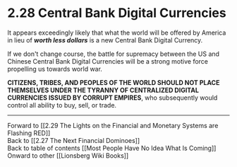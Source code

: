 # 2.28 Central Bank Digital Currencies

It appears exceedingly likely that what the world will be offered by America in lieu of ***worth less dollars*** is a new Central Bank Digital Currency. 

If we don't change course, the battle for supremacy between the US and Chinese Central Bank Digital Currencies will be a strong motive force propelling us towards world war. 

**CITIZENS, TRIBES, AND PEOPLES OF THE WORLD SHOULD NOT PLACE THEMSELVES UNDER THE TYRANNY OF CENTRALIZED DIGITAL CURRENCIES ISSUED BY CORRUPT EMPIRES**, who subsequently would control all ability to buy, sell, or trade.  

___

Forward to [[2.29 The Lights on the Financial and Monetary Systems are Flashing RED]]  
Back to [[2.27 The Next Financial Dominoes]]   
Back to table of contents [[Most People Have No Idea What Is Coming]]   
Onward to other [[Lionsberg Wiki Books]]  

